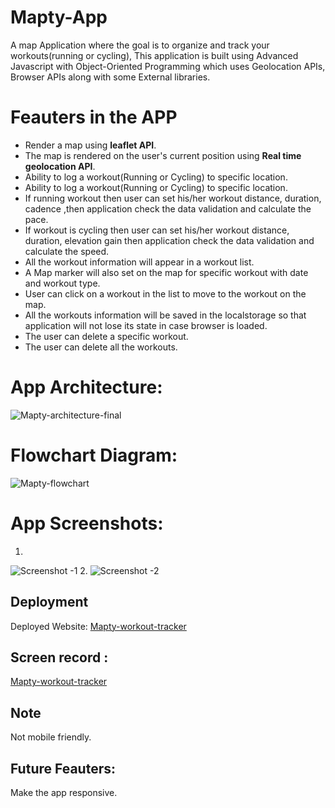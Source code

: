 # Mapty-App
A map Application where the goal is to organize and track your workouts(running or cycling), This application is built using Advanced Javascript with Object-Oriented Programming which uses Geolocation APIs, Browser APIs along with some External libraries.

# Feauters in the APP
- Render a map using **leaflet API**.
- The map is rendered on the user's current position using **Real time geolocation API**.
- Ability to log a workout(Running or Cycling) to specific location.
- Ability to log a workout(Running or Cycling) to specific location.
- If running workout then user can set his/her workout distance, duration, cadence ,then application check the data validation and calculate the pace.
- If workout is cycling then user can set his/her workout distance, duration, elevation gain then application check the data validation and calculate the speed.
- All the workout information will appear in a workout list.
- A Map marker will also set on the map for specific workout with date and workout type.
- User can click on a workout in the list to move to the workout on the map.
- All the workouts information will be saved in the localstorage so that application will not lose its state in case browser is loaded. 
- The user can delete a specific workout.
- The user can delete all the workouts.

# App Architecture:
![Mapty-architecture-final](https://user-images.githubusercontent.com/77184432/176511402-d259e32f-c85b-410d-bd74-52c53c56d45a.png)

# Flowchart Diagram:
![Mapty-flowchart](https://user-images.githubusercontent.com/77184432/176511759-52c526f3-3c4d-4ed8-9ab9-eb164bf5c0b8.png)

# App Screenshots:
1. 
![Screenshot -1](https://user-images.githubusercontent.com/77184432/176511938-9483b927-ae3f-46fd-86c1-b98e37445ec8.png)
2. 
![Screenshot -2](https://user-images.githubusercontent.com/77184432/176512118-3458932d-cd60-4daa-aae9-cba7e69a24e9.png)

## Deployment
Deployed Website: [Mapty-workout-tracker](https://mapty-workout-tracker1.netlify.app/)

## Screen record :
[Mapty-workout-tracker](https://www.youtube.com/watch?v=v79wDGakkZo)

## Note
Not mobile friendly.
## Future Feauters:
Make the app responsive.
